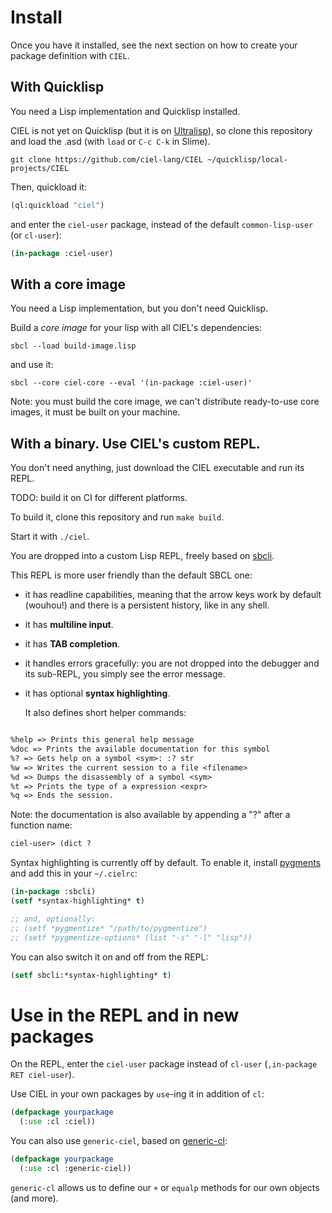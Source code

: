 
# Install

Once you have it installed, see the next section on how to create your package definition with `CIEL`.

## With Quicklisp

You need a Lisp implementation and Quicklisp installed.

CIEL is not yet on Quicklisp (but it is on [Ultralisp](https://ultralisp.org)), so clone this repository and load the .asd (with `load` or `C-c C-k` in Slime).

``` example
git clone https://github.com/ciel-lang/CIEL ~/quicklisp/local-projects/CIEL
```

Then, quickload it:

``` commonlisp
(ql:quickload "ciel")
```

and enter the `ciel-user` package, instead of the default `common-lisp-user` (or `cl-user`):

``` commonlisp
(in-package :ciel-user)
```

## With a core image

You need a Lisp implementation, but you don't need Quicklisp.

Build a *core image* for your lisp with all CIEL's dependencies:

``` example
sbcl --load build-image.lisp
```

and use it:

``` example
sbcl --core ciel-core --eval '(in-package :ciel-user)'
```

Note: you must build the core image, we can't distribute ready-to-use core images, it must be built on your machine.


## With a binary. Use CIEL's custom REPL.

You don't need anything, just download the CIEL executable and run its REPL.

TODO: build it on CI for different platforms.

To build it, clone this repository and run `make build`.

Start it with `./ciel`.

You are dropped into a custom Lisp REPL, freely based on [sbcli](https://github.com/hellerve/sbcli).

This REPL is more user friendly than the default SBCL one:

-   it has readline capabilities, meaning that the arrow keys work by default (wouhou!) and there is a persistent history, like in any shell.
-   it has **multiline input**.
-   it has **TAB completion**.
-   it handles errors gracefully: you are not dropped into the debugger and its sub-REPL, you simply see the error message.
-   it has optional **syntax highlighting**.

    It also defines short helper commands:

``` txt

%help => Prints this general help message
%doc => Prints the available documentation for this symbol
%? => Gets help on a symbol <sym>: :? str
%w => Writes the current session to a file <filename>
%d => Dumps the disassembly of a symbol <sym>
%t => Prints the type of a expression <expr>
%q => Ends the session.
```

Note: the documentation is also available by appending a "?" after a function name:

``` txt
ciel-user> (dict ?
```

Syntax highlighting is currently off by default. To enable it, install [pygments](https://pygments.org/) and add this in your `~/.cielrc`:

``` commonlisp
(in-package :sbcli)
(setf *syntax-highlighting* t)

;; and, optionally:
;; (setf *pygmentize* "/path/to/pygmentize")
;; (setf *pygmentize-options* (list "-s" "-l" "lisp"))
```

You can also switch it on and off from the REPL:

``` commonlisp
(setf sbcli:*syntax-highlighting* t)
```

# Use in the REPL and in new packages

On the REPL, enter the `ciel-user` package instead of `cl-user` (`,in-package RET ciel-user`).

Use CIEL in your own packages by `use`-ing it in addition of `cl`:

~~~lisp
(defpackage yourpackage
  (:use :cl :ciel))
~~~

You can also use `generic-ciel`, based on [generic-cl](https://github.com/alex-gutev/generic-cl/):

~~~lisp
(defpackage yourpackage
  (:use :cl :generic-ciel))
~~~

`generic-cl` allows us to define our `+` or `equalp` methods for our
own objects (and more).
